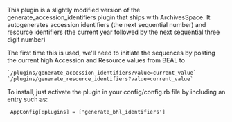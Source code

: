This plugin is a slightly modified version of the generate_accession_identifiers plugin that ships with ArchivesSpace.
It autogenerates accession identifiers (the next sequential number) and resource identifiers (the current year followed by the next sequential three digit number)

The first time this is used, we'll need to initiate the sequences by posting the current high Accession and Resource values from BEAL to

	`/plugins/generate_accession_identifiers?value=current_value`
	`/plugins/generate_resource_identifiers?value=current_value`

To install, just activate the plugin in your config/config.rb file by
including an entry such as:

     AppConfig[:plugins] = ['generate_bhl_identifiers']
